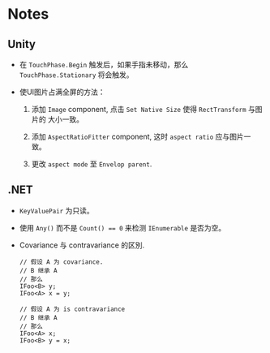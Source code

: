 # Notes

## Unity

*   在 `TouchPhase.Begin` 触发后，如果手指未移动，那么 `TouchPhase.Stationary`
    将会触发。

*   使UI图片占满全屏的方法：

    1.  添加 `Image` component, 点击 `Set Native Size` 使得 `RectTransform`
        与图片的 大小一致。

    2.  添加 `AspectRatioFitter` component, 这时 `aspect ratio` 应与图片一致。

    3.  更改 `aspect mode` 至 `Envelop parent`.

## .NET

*   `KeyValuePair` 为只读。

*   使用 `Any()` 而不是 `Count() == 0` 来检测 `IEnumerable` 是否为空。

*   Covariance 与 contravariance 的区別.

        // 假设 A 为 covariance.
        // B 继承 A
        // 那么
        IFoo<B> y;
        IFoo<A> x = y;

        // 假设 A 为 is contravariance
        // B 继承 A
        // 那么
        IFoo<A> x;
        IFoo<B> y = x;
